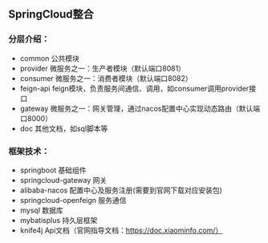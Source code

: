 ## SpringCloud整合

### 分层介绍：
- common 公共模块
- provider 微服务之一：生产者模块（默认端口8081）
- consumer 微服务之一：消费者模块（默认端口8082）
- feign-api feign模块，负责服务间通信、调用，如consumer调用provider接口
- gateway 微服务之一：网关管理，通过nacos配置中心实现动态路由（默认端口8000）
- doc 其他文档，如sql脚本等

### 框架技术：
- springboot 基础组件
- springcloud-gateway 网关
- alibaba-nacos 配置中心及服务注册(需要到官网下载对应安装包)
- springcloud-openfeign 服务通信
- mysql 数据库
- mybatisplus 持久层框架
- knife4j Api文档（官网指导文档：https://doc.xiaominfo.com/）
